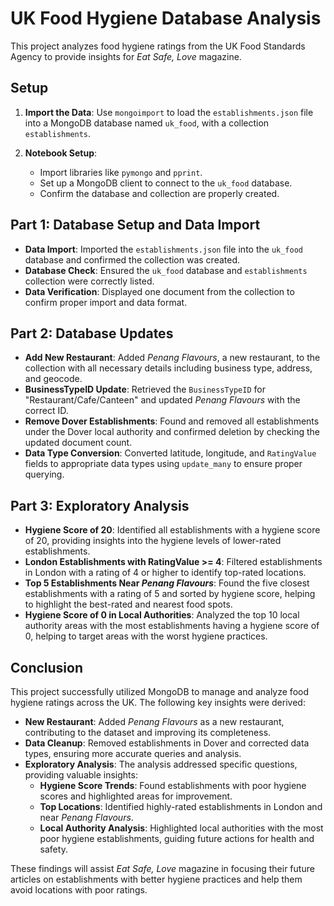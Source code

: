 # UK Food Hygiene Database Analysis

This project analyzes food hygiene ratings from the UK Food Standards Agency to provide insights for *Eat Safe, Love* magazine.

## Setup

1. **Import the Data**: 
   Use `mongoimport` to load the `establishments.json` file into a MongoDB database named `uk_food`, with a collection `establishments`.

2. **Notebook Setup**: 
   - Import libraries like `pymongo` and `pprint`.
   - Set up a MongoDB client to connect to the `uk_food` database.
   - Confirm the database and collection are properly created.

## Part 1: Database Setup and Data Import 

- **Data Import**: Imported the `establishments.json` file into the `uk_food` database and confirmed the collection was created.
- **Database Check**: Ensured the `uk_food` database and `establishments` collection were correctly listed.
- **Data Verification**: Displayed one document from the collection to confirm proper import and data format.

## Part 2: Database Updates

- **Add New Restaurant**: Added *Penang Flavours*, a new restaurant, to the collection with all necessary details including business type, address, and geocode.
- **BusinessTypeID Update**: Retrieved the `BusinessTypeID` for "Restaurant/Cafe/Canteen" and updated *Penang Flavours* with the correct ID.
- **Remove Dover Establishments**: Found and removed all establishments under the Dover local authority and confirmed deletion by checking the updated document count.
- **Data Type Conversion**: Converted latitude, longitude, and `RatingValue` fields to appropriate data types using `update_many` to ensure proper querying.

## Part 3: Exploratory Analysis

- **Hygiene Score of 20**: Identified all establishments with a hygiene score of 20, providing insights into the hygiene levels of lower-rated establishments.
- **London Establishments with RatingValue >= 4**: Filtered establishments in London with a rating of 4 or higher to identify top-rated locations.
- **Top 5 Establishments Near *Penang Flavours***: Found the five closest establishments with a rating of 5 and sorted by hygiene score, helping to highlight the best-rated and nearest food spots.
- **Hygiene Score of 0 in Local Authorities**: Analyzed the top 10 local authority areas with the most establishments having a hygiene score of 0, helping to target areas with the worst hygiene practices.

## Conclusion

This project successfully utilized MongoDB to manage and analyze food hygiene ratings across the UK. The following key insights were derived:

- **New Restaurant**: Added *Penang Flavours* as a new restaurant, contributing to the dataset and improving its completeness.
- **Data Cleanup**: Removed establishments in Dover and corrected data types, ensuring more accurate queries and analysis.
- **Exploratory Analysis**: The analysis addressed specific questions, providing valuable insights:
  - **Hygiene Score Trends**: Found establishments with poor hygiene scores and highlighted areas for improvement.
  - **Top Locations**: Identified highly-rated establishments in London and near *Penang Flavours*.
  - **Local Authority Analysis**: Highlighted local authorities with the most poor hygiene establishments, guiding future actions for health and safety.

These findings will assist *Eat Safe, Love* magazine in focusing their future articles on establishments with better hygiene practices and help them avoid locations with poor ratings.
